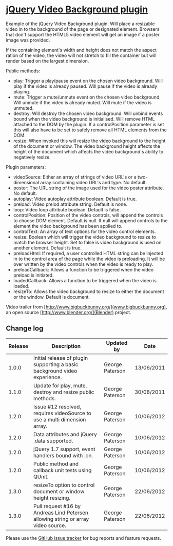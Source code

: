 # [jQuery Video Background plugin](http://www.georgepaterson.com)

Example of the jQuery Video Background plugin. Will place a resizable video in to the background of the page or designated element. Browsers that don't support the HTML5 video element will get an image if a poster image was provided.

If the containing element's width and height does not match the aspect ration of the video, the video will not stretch to fill the container but will render based on the largest dimension.

Public methods:

* play: Trigger a play/pause event on the chosen video background. Will play if the video is already paused. Will pause if the video is already playing. 
* mute: Trigger a mute/unmute event on the chosen video background. Will unmute if the video is already muted. Will mute if the video is unmuted.
* destroy: Will destroy the chosen video background. Will unbind events bound when the video background is initialised. Will remove HTML attached to the DOM by the plugin. If a controlPosition parameter is set this will also have to be set to safely remove all HTML elements from the DOM.
* resize: When invoked this will resize the video background to the height of the document or window. The video background height affects the height of the document which affects the video background's ability to negatively resize.

Plugin parameters:

*	videoSource: Either an array of strings of video URL's or a two-dimensional array containing video URL's and type. No default.
*	poster: The URL string of the image used for the video poster attribute. No default.
*	autoplay: Video autoplay attribute boolean. Default is true.
*	preload: Video prelod attribute string. Default is none.
*	loop: Video loop attribute boolean. Default is false.
*	controlPosition: Position of the video controls, will append the controls to choose DOM element. Default is null.  If null will append controls to the element the video background has been applied to.
*	controlText: An array of text options for the video control elements.
*	resize: Boolean which will trigger the video background to resize to match the browser height. Set to false is video background is used on another element. Default is true.
*	preloadHtml: If required, a user controlled HTML string can be injected in to the control area of the page while the video is preloading. It will be over written by the video controls when the video is ready to play.
*	preloadCallback: Allows a function to be triggered when the video preload is initiated.
*	loadedCallback: Allows a function to be triggered when the video is loaded.
*	resizeTo: Allows the video background to resize to either the document or the window. Default is document.

Video trailer from [http://www.bigbuckbunny.org/](www.bigbuckbunny.org), an open source [http://www.blender.org/](Blender) project.

## Change log

| Release   |  Description	                                                                   | Updated by      | Date       |
|-----------| -------------------------------------------------------------------------------- |---------------- |----------- |
| 1.0.0     | Initial release of plugin supporting a basic background video experience.        | George Paterson | 13/06/2011 |
| 1.1.0     | Update for play, mute, destroy and resize public methods.                        | George Paterson | 30/08/2011 |
| 1.2.0     | Issue #12 resolved, requires videoSource to use a multi dimension array.         | George Paterson | 10/06/2012 |
| 1.2.0     | Data attributes and jQuery .data supported.                                      | George Paterson | 10/06/2012 |
| 1.2.0     | jQuery 1.7 support, event handlers bound with .on.                               | George Paterson | 10/06/2012 |
| 1.2.0     | Public method and callback unit tests using QUnit.                               | George Paterson | 10/06/2012 |
| 1.3.0     | resizeTo option to control document or window height resizing.                   | George Paterson | 22/06/2012 |
| 1.3.0     | Pull request #16 by Andreas Lind Petersen allowing string or array video source. | George Paterson | 22/06/2012 |
	
Please use the [GitHub issue tracker](http://github.com/georgepaterson/jquery-videobackground/issues) for bug reports and feature requests.